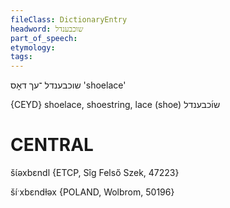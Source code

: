 ```yaml
---
fileClass: DictionaryEntry
headword: שוכבענדל
part_of_speech: 
etymology: 
tags: 
---
```

שוכבענדל
־עך
דאָס
'shoelace'

{CEYD}
shoelace, shoestring, lace (shoe) שו֜כבענדל

CENTRAL
========

šɩ́əxbɛndl {ETCP, Sîg Felső Szek, 47223}

šíˑxbɛndɫəx {POLAND, Wolbrom, 50196}